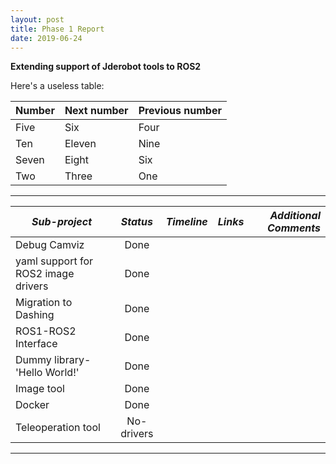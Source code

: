 ```yaml
---
layout: post
title: Phase 1 Report 
date: 2019-06-24 
---
```


**Extending support of Jderobot tools to ROS2**


Here's a useless table:

| Number | Next number | Previous number |
| :------ |:--- | :--- |
| Five | Six | Four |
| Ten | Eleven | Nine |
| Seven | Eight | Six |
| Two | Three | One |

---
| *Sub-project* |  *Status*     |  *Timeline* | *Links*  | *Additional Comments* |
| ------------- |:-------------:| -----------:| --------:| ---------------------:|      
| Debug Camviz      | Done |       |          |          |                       |
| yaml support for ROS2 image drivers      | Done     |         |          |     |                    
| Migration to Dashing | Done      |           |          |                      |
| ROS1-ROS2 Interface | Done      |           |          |                       |
| Dummy library- 'Hello World!' | Done      |           |          |             |
| Image tool | Done      |           |          |                                |
| Docker | Done      |           |          |                                    |
| Teleoperation tool | No-drivers      |           |          |                                    |

---
